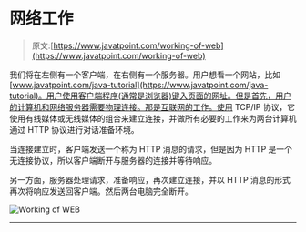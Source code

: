 # 网络工作

> 原文:[https://www.javatpoint.com/working-of-web](https://www.javatpoint.com/working-of-web)

我们将在左侧有一个客户端，在右侧有一个服务器。用户想看一个网站，比如[www.javatpoint.com/java-tutorial](https://www.javatpoint.com/java-tutorial)。用户使用客户端程序(通常是浏览器)键入页面的网址。但是首先，用户的计算机和网络服务器需要物理连接。那是互联网的工作。使用 TCP/IP 协议，它使用有线媒体或无线媒体的组合来建立连接，并做所有必要的工作来为两台计算机通过 HTTP 协议进行对话准备环境。

当连接建立时，客户端发送一个称为 HTTP 消息的请求，但是因为 HTTP 是一个无连接协议，所以客户端断开与服务器的连接并等待响应。

另一方面，服务器处理请求，准备响应，再次建立连接，并以 HTTP 消息的形式再次将响应发送回客户端。然后两台电脑完全断开。

![Working of WEB](../Images/635ec9507ad5f332a9b87c9195c9be4e.png)

* * *